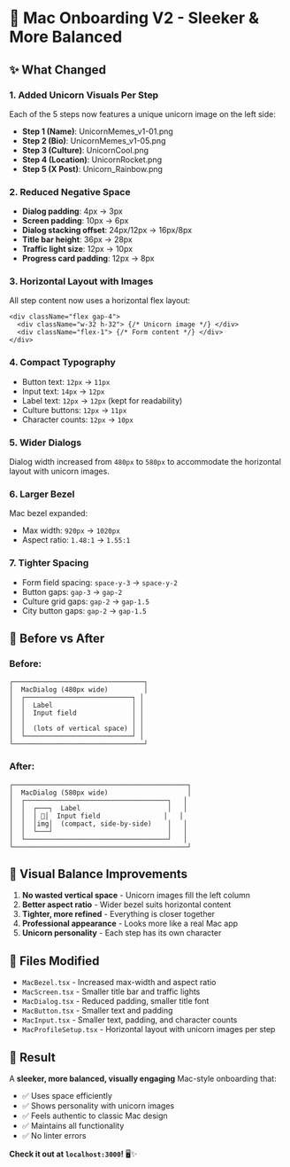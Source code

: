# 🦄 Mac Onboarding V2 - Sleeker & More Balanced

## ✨ What Changed

### 1. **Added Unicorn Visuals Per Step**
Each of the 5 steps now features a unique unicorn image on the left side:
- **Step 1 (Name)**: UnicornMemes_v1-01.png
- **Step 2 (Bio)**: UnicornMemes_v1-05.png
- **Step 3 (Culture)**: UnicornCool.png
- **Step 4 (Location)**: UnicornRocket.png
- **Step 5 (X Post)**: Unicorn_Rainbow.png

### 2. **Reduced Negative Space**
- **Dialog padding**: 4px → 3px
- **Screen padding**: 10px → 6px
- **Dialog stacking offset**: 24px/12px → 16px/8px
- **Title bar height**: 36px → 28px
- **Traffic light size**: 12px → 10px
- **Progress card padding**: 12px → 8px

### 3. **Horizontal Layout with Images**
All step content now uses a horizontal flex layout:
```tsx
<div className="flex gap-4">
  <div className="w-32 h-32"> {/* Unicorn image */} </div>
  <div className="flex-1"> {/* Form content */} </div>
</div>
```

### 4. **Compact Typography**
- Button text: `12px` → `11px`
- Input text: `14px` → `12px`
- Label text: `12px` → `12px` (kept for readability)
- Culture buttons: `12px` → `11px`
- Character counts: `12px` → `10px`

### 5. **Wider Dialogs**
Dialog width increased from `480px` to `580px` to accommodate the horizontal layout with unicorn images.

### 6. **Larger Bezel**
Mac bezel expanded:
- Max width: `920px` → `1020px`
- Aspect ratio: `1.48:1` → `1.55:1`

### 7. **Tighter Spacing**
- Form field spacing: `space-y-3` → `space-y-2`
- Button gaps: `gap-3` → `gap-2`
- Culture grid gaps: `gap-2` → `gap-1.5`
- City button gaps: `gap-2` → `gap-1.5`

## 📐 Before vs After

### Before:
```
┌─────────────────────────────────┐
│  MacDialog (480px wide)         │
│  ┌───────────────────────────┐ │
│  │  Label                    │ │
│  │  Input field              │ │
│  │                           │ │
│  │  (lots of vertical space) │ │
│  └───────────────────────────┘ │
└─────────────────────────────────┘
```

### After:
```
┌────────────────────────────────────────────┐
│  MacDialog (580px wide)                    │
│  ┌────────────────────────────────────┐   │
│  │  ┌───┐  Label                      │   │
│  │  │ 🦄│  Input field                │   │
│  │  │img│  (compact, side-by-side)    │   │
│  │  └───┘                             │   │
│  └────────────────────────────────────┘   │
└────────────────────────────────────────────┘
```

## 🎨 Visual Balance Improvements

1. **No wasted vertical space** - Unicorn images fill the left column
2. **Better aspect ratio** - Wider bezel suits horizontal content
3. **Tighter, more refined** - Everything is closer together
4. **Professional appearance** - Looks more like a real Mac app
5. **Unicorn personality** - Each step has its own character

## 📂 Files Modified

- `MacBezel.tsx` - Increased max-width and aspect ratio
- `MacScreen.tsx` - Smaller title bar and traffic lights
- `MacDialog.tsx` - Reduced padding, smaller title font
- `MacButton.tsx` - Smaller text and padding
- `MacInput.tsx` - Smaller text, padding, and character counts
- `MacProfileSetup.tsx` - Horizontal layout with unicorn images per step

## 🚀 Result

A **sleeker, more balanced, visually engaging** Mac-style onboarding that:
- ✅ Uses space efficiently
- ✅ Shows personality with unicorn images
- ✅ Feels authentic to classic Mac design
- ✅ Maintains all functionality
- ✅ No linter errors

**Check it out at `localhost:3000`!** 🖥️✨

